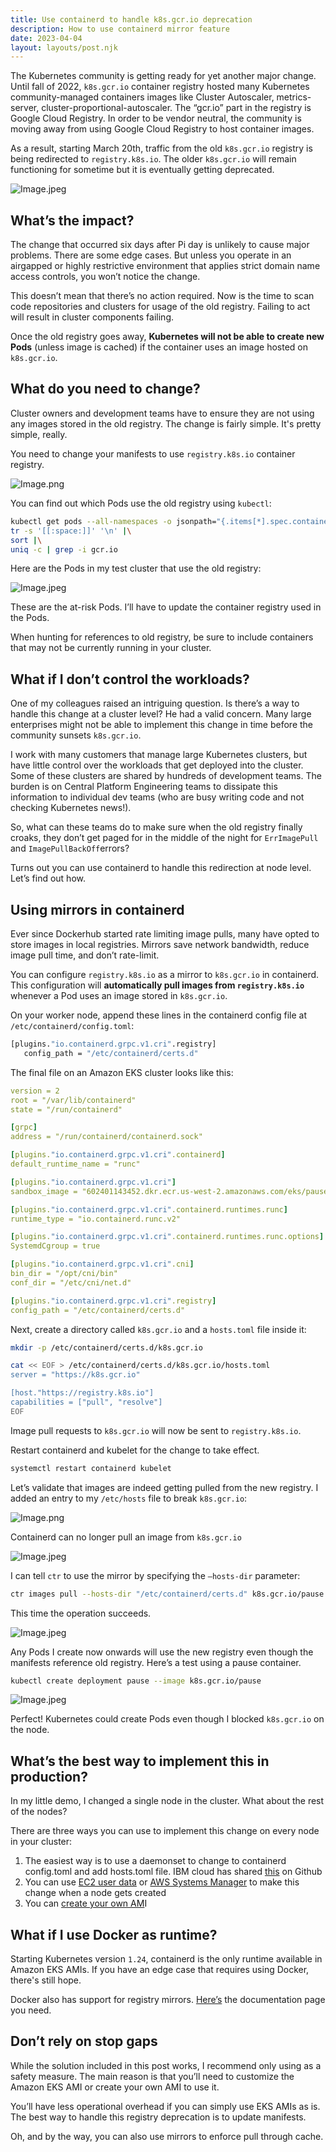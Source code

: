 ```yaml
---
title: Use containerd to handle k8s.gcr.io deprecation
description: How to use containerd mirror feature 
date: 2023-04-04
layout: layouts/post.njk
---
```



The Kubernetes community is getting ready for yet another major change. Until fall of 2022, `k8s.gcr.io` container registry hosted many Kubernetes community-managed containers images like Cluster Autoscaler, metrics-server, cluster-proportional-autoscaler. The “gcr.io” part in the registry is Google Cloud Registry. In order to be vendor neutral, the community is moving away from using Google Cloud Registry to host container images.

As a result, starting March 20th, traffic from the old `k8s.gcr.io` registry is being redirected to `registry.k8s.io`. The older `k8s.gcr.io` will remain functioning for sometime but it is eventually getting deprecated.

![Image.jpeg](https://res.craft.do/user/full/9d54cc03-adfe-f72f-3389-565eb7356d1d/doc/13FE78CC-1DDD-47D9-B875-EE3FB15F916E/FC421666-8104-4CD9-8C7F-8E4F4BCE2B83_2/6olkWYEK1kl10toAonqYL40P1ZSQIUY2N6iHRwId78kz/Image.jpeg)

## What’s the impact?

The change that occurred six days after Pi day is unlikely to cause major problems. There are some edge cases. But unless you operate in an airgapped or highly restrictive environment that applies strict domain name access controls, you won’t notice the change.

This doesn’t mean that there’s no action required. Now is the time to scan code repositories and clusters for usage of the old registry. Failing to act will result in cluster components failing.

Once the old registry goes away, **Kubernetes will not be able to create new Pods** (unless image is cached) if the container uses an image hosted on `k8s.gcr.io`.

## What do you need to change?

Cluster owners and development teams have to ensure they are not using any images stored in the old registry. The change is fairly simple. It's pretty simple, really.

You need to change your manifests to use `registry.k8s.io` container registry.

![Image.png](https://res.craft.do/user/full/9d54cc03-adfe-f72f-3389-565eb7356d1d/doc/13FE78CC-1DDD-47D9-B875-EE3FB15F916E/EB0981CC-3DC8-49EE-A6F5-A857A69CC949_2/D0F0mQ2JMAl55JNCuS66lUylRznVZywEMdojiRqkc0sz/Image.png)

You can find out which Pods use the old registry using `kubectl`:

```bash
kubectl get pods --all-namespaces -o jsonpath="{.items[*].spec.containers[*].image}" |\0;31;37M0;31;38m
tr -s '[[:space:]]' '\n' |\
sort |\
uniq -c | grep -i gcr.io
```

Here are the Pods in my test cluster that use the old registry:

![Image.jpeg](https://res.craft.do/user/full/9d54cc03-adfe-f72f-3389-565eb7356d1d/doc/13FE78CC-1DDD-47D9-B875-EE3FB15F916E/ED8BD697-7BD9-4D58-83FC-833C66606E97_2/dcAQoH7ADPaoupccwi3WFMxt1PkS5ME4zXHHyxjAmdMz/Image.jpeg)

These are the at-risk Pods. I’ll have to update the container registry used in the Pods.

When hunting for references to old registry, be sure to include containers that may not be currently running in your cluster.

## What if I don’t control the workloads?

One of my colleagues raised an intriguing question. Is there’s a way to handle this change at a cluster level? He had a valid concern. Many large enterprises might not be able to implement this change in time before the community sunsets `k8s.gcr.io`.

I work with many customers that manage large Kubernetes clusters, but have little control over the workloads that get deployed into the cluster. Some of these clusters are shared by hundreds of development teams. The burden is on Central Platform Engineering teams to dissipate this information to individual dev teams (who are busy writing code and not checking Kubernetes news!).

So, what can these teams do to make sure when the old registry finally croaks, they don’t get paged for in the middle of the night for `ErrImagePull` and `ImagePullBackOff`errors?

Turns out you can use containerd to handle this redirection at node level. Let’s find out how.

## Using mirrors in containerd

Ever since Dockerhub started rate limiting image pulls, many have opted to store images in local registries. Mirrors save network bandwidth, reduce image pull time, and don’t rate-limit.

You can configure `registry.k8s.io` as a mirror to `k8s.gcr.io` in containerd. This configuration will **automatically pull images from `registry.k8s.io`** whenever a Pod uses an image stored in `k8s.gcr.io`.

On your worker node, append these lines in the containerd config file at `/etc/containerd/config.toml`:

```bash
[plugins."io.containerd.grpc.v1.cri".registry]
   config_path = "/etc/containerd/certs.d"
```

The final file on an Amazon EKS cluster looks like this:

```yaml
version = 2
root = "/var/lib/containerd"
state = "/run/containerd"

[grpc]
address = "/run/containerd/containerd.sock"

[plugins."io.containerd.grpc.v1.cri".containerd]
default_runtime_name = "runc"

[plugins."io.containerd.grpc.v1.cri"]
sandbox_image = "602401143452.dkr.ecr.us-west-2.amazonaws.com/eks/pause:3.5"

[plugins."io.containerd.grpc.v1.cri".containerd.runtimes.runc]
runtime_type = "io.containerd.runc.v2"

[plugins."io.containerd.grpc.v1.cri".containerd.runtimes.runc.options]
SystemdCgroup = true

[plugins."io.containerd.grpc.v1.cri".cni]
bin_dir = "/opt/cni/bin"
conf_dir = "/etc/cni/net.d"

[plugins."io.containerd.grpc.v1.cri".registry]
config_path = "/etc/containerd/certs.d"
```

Next, create a directory called `k8s.gcr.io` and a `hosts.toml` file inside it:

```bash
mkdir -p /etc/containerd/certs.d/k8s.gcr.io

cat << EOF > /etc/containerd/certs.d/k8s.gcr.io/hosts.toml
server = "https://k8s.gcr.io"

[host."https://registry.k8s.io"]
capabilities = ["pull", "resolve"]
EOF
```

Image pull requests to `k8s.gcr.io` will now be sent to `registry.k8s.io`.

Restart containerd and kubelet for the change to take effect.

```bash
systemctl restart containerd kubelet
```

Let’s validate that images are indeed getting pulled from the new registry. I added an entry to my `/etc/hosts` file to break `k8s.gcr.io`:

![Image.png](https://res.craft.do/user/full/9d54cc03-adfe-f72f-3389-565eb7356d1d/doc/13FE78CC-1DDD-47D9-B875-EE3FB15F916E/8AEBA792-CA42-4C8B-9C8D-E34AC55A9847_2/7A4cAKtUBNGVqmUysXRwpW0WGy3cNGz14xxujKlsmc8z/Image.png)

Containerd can no longer pull an image from `k8s.gcr.io`

![Image.jpeg](https://res.craft.do/user/full/9d54cc03-adfe-f72f-3389-565eb7356d1d/doc/13FE78CC-1DDD-47D9-B875-EE3FB15F916E/D382C5B0-437D-44E3-BAA2-E32032FF7E29_2/zmbCw5wl0LyV1TNJdiEQxCnSqKBS3s4IDZWYljKaLvkz/Image.jpeg)

I can tell `ctr` to use the mirror by specifying the `—hosts-dir` parameter:

```bash
ctr images pull --hosts-dir "/etc/containerd/certs.d" k8s.gcr.io/pause:latest
```

This time the operation succeeds.

![Image.jpeg](https://res.craft.do/user/full/9d54cc03-adfe-f72f-3389-565eb7356d1d/doc/13FE78CC-1DDD-47D9-B875-EE3FB15F916E/94C5856D-E54D-414D-86E6-5B7C70A7989B_2/2bTbUm39iI52DAfS4D9GgH1T1LW5pBbWxTHNIjgS2v4z/Image.jpeg)

Any Pods I create now onwards will use the new registry even though the manifests reference old registry. Here’s a test using a pause container.

```bash
kubectl create deployment pause --image k8s.gcr.io/pause
```

![Image.jpeg](https://res.craft.do/user/full/9d54cc03-adfe-f72f-3389-565eb7356d1d/doc/13FE78CC-1DDD-47D9-B875-EE3FB15F916E/88014DF3-E73E-4A60-B881-64C31B8210B6_2/lnuzXKg7G4RwURvQUxrZwRFuBDljKWpX6m01nVydnxoz/Image.jpeg)

Perfect! Kubernetes could create Pods even though I blocked `k8s.gcr.io` on the node.

## What’s the best way to implement this in production?

In my little demo, I changed a single node in the cluster. What about the rest of the nodes?

There are three ways you can use to implement this change on every node in your cluster:

1. The easiest way is to use a daemonset to change to containerd config.toml and add hosts.toml file. IBM cloud has shared [this](https://raw.githubusercontent.com/IBM-Cloud/kube-samples/master/containerd-registry-daemonset-example) on Github
2. You can use [EC2 user data](https://docs.aws.amazon.com/AWSEC2/latest/UserGuide/user-data.html) or [AWS Systems Manager](https://aws.amazon.com/systems-manager/) to make this change when a node gets created
3. You can [create your own AM](https://docs.aws.amazon.com/eks/latest/userguide/eks-ami-build-scripts.html)I

## What if I use Docker as runtime?

Starting Kubernetes version `1.24`, containerd is the only runtime available in Amazon EKS AMIs. If you have an edge case that requires using Docker, there's still hope.

Docker also has support for registry mirrors. [Here’s](https://docs.docker.com/registry/recipes/mirror/#configure-the-docker-daemon) the documentation page you need.

## Don’t rely on stop gaps

While the solution included in this post works, I recommend only using as a safety measure. The main reason is that you’ll need to customize the Amazon EKS AMI or create your own AMI to use it.

You’ll have less operational overhead if you can simply use EKS AMIs as is. The best way to handle this registry deprecation is to update manifests.

Oh, and by the way, you can also use mirrors to enforce pull through cache.

